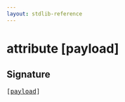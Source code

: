 ```yaml
---
layout: stdlib-reference
---
```


# attribute [payload]

## Signature

<pre>
[<a href=".">payload</a>]
</pre>

